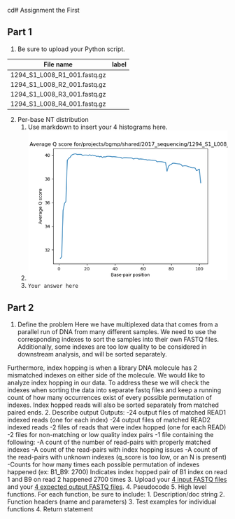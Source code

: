 cd# Assignment the First

## Part 1
1. Be sure to upload your Python script.

| File name | label |
|---|---|
| 1294_S1_L008_R1_001.fastq.gz |  |
| 1294_S1_L008_R2_001.fastq.gz |  |
| 1294_S1_L008_R3_001.fastq.gz |  |
| 1294_S1_L008_R4_001.fastq.gz |  |

2. Per-base NT distribution
    1. Use markdown to insert your 4 histograms here.
    2. ![R1 Qscore distribution](https://github.com/2020-bgmp/demultiplexing-tucker-bower/blob/master/Assignment-the-first/Qscore_analyzer_outputs/Mean_Qscore_by_position_R1.png)
    3. ```Your answer here```
    
## Part 2
1. Define the problem
Here we have multiplexed data that comes from a parallel run of DNA from many different samples. We need to use the corresponding indexes to sort the samples into their own FASTQ files. Additionally, some indexes are too low quality to be considered in downstream analysis, and will be sorted separately. 

Furthermore, index hopping is when a library DNA molecule has 2 mismatched indexes on either side of the molecule. We would like to analyze index hopping in our data. To address these we will check the indexes when sorting the data into separate fastq files and keep a running count of how many occurrences exist of every possible permutation of indexes. Index hopped reads will also be sorted separately from matched paired ends.
2. Describe output
Outputs:
    -24 output files of matched READ1 indexed reads (one for each index)
    -24 output files of matched READ2 indexed reads
    -2 files of reads that were index hopped (one for each READ)
    -2 files for non-matching or low quality index pairs
    -1 file containing the following: 
        -A count of the number of read-pairs with properly matched indexes
        -A count of the read-pairs with index hopping issues
        -A count of the read-pairs with unknown indexes (q_score is too low, or an N is present)
        -Counts for how many times each possible permutation of indexes happened (ex: B1_B9: 2700)
         Indicates index hopped pair of B1 index on read 1 and B9 on read 2 happened 2700 times
3. Upload your [4 input FASTQ files](../TEST-input_FASTQ) and your [4 expected output FASTQ files](../TEST-output_FASTQ).
4. Pseudocode
5. High level functions. For each function, be sure to include:
    1. Description/doc string
    2. Function headers (name and parameters)
    3. Test examples for individual functions
    4. Return statement
